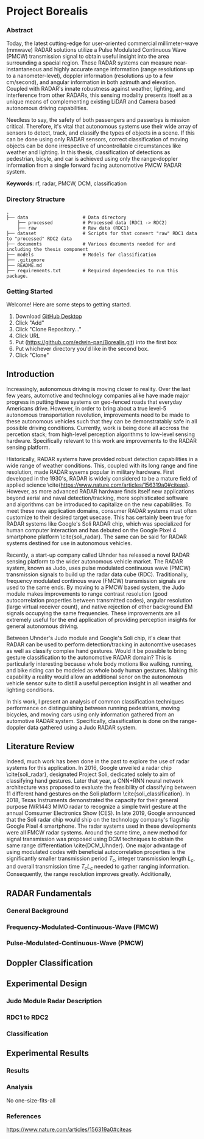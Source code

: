 # Project Borealis 

### Abstract
Today, the latest cutting-edge for user-oriented commercial millimeter-wave (mmwave) RADAR solutions utilize a Pulse Modulated Continuous Wave (PMCW) transmission signal to obtain useful insight into the area surrounding a spacial region. These RADAR systems can measure near-instantaneous and highly accurate range information (range resolutions up to a nanometer-level), doppler information (resolutions up to a few cm/second), and angular information in both azimuth and elevation. Coupled with RADAR's innate robustness against weather, lighting, and interference from other RADARs, this sensing modality presents itself as a unique means of complementing existing LiDAR and Camera based autonomous driving capabilities.

Needless to say, the safety of both passengers and passerbys is mission critical. Therefore, it's vital that autonomous systems use their wide array of sensors to detect, track, and classify the types of objects in a scene. If this can be done using only RADAR sensors, correct classification of moving objects can be done irrespective of uncontrollable circumstances like weather and lighting. In this thesis, classification of detections as pedestrian, bicyle, and car is achieved using only the range-doppler information from a single forward facing autonomotive PMCW RADAR system.

**Keywords**: rf, radar, PMCW, DCM, classification

### Directory Structure
    .
    ├── data                    # Data directory
        ├── processed           # Processed data (RDC1 -> RDC2)
        ├── raw                 # Raw data (RDC1)
    ├── dataset                 # Scripts for that convert "raw" RDC1 data to "processed" RDC2 data
    ├── documents               # Various documents needed for and including the thesis component
    ├── models                  # Models for classification
    ├── .gitignore
    ├── README.md
    ├── requirements.txt        # Required dependencies to run this package.

### Getting Started
Welcome! Here are some steps to getting started.
1. Download [GitHub Desktop](https://desktop.github.com/)
2. Click "Add"
3. Click "Clone Repository..."
4. Click URL
5. Put (https://github.com/edwin-pan/Borealis.git) into the first box
6. Put whichever directory you'd like in the second box. 
7. Click "Clone"


## Introduction
Increasingly, autonomous driving is moving closer to reality. Over the last few years, automotive and technology companies alike have made major progress in putting these systems on geo-fenced roads that everyday Americans drive. However, in order to bring about a true level-5 autonomous transportation revolution, improvements need to be made to these autonomous vehicles such that they can be demonstratably safe in all possible driving conditions. Currently, work is being done all accross the percetion stack; from high-level perception algorithms to low-level sensing hardware. Specifically relevant to this work are improvements to the RADAR sensing platform.

Historically, RADAR systems have provided robust detection capabilities in a wide range of weather conditions. This, coupled with its long range and fine resolution, made RADAR sysems popular in military hardware. First developed in the 1930's, RADAR is widely considered to be a mature field of applied science \cite{https://www.nature.com/articles/156319a0#citeas}. However, as more advanced RADAR hardware finds itself new applications beyond aerial and naval detection/tracking, more sophisticated software and algorithms can be introduced to capitalize on the new capabilities. To meet these new application domains, consumer RADAR systems must often customize to their desired target usecase. This has certainly been true for RADAR systems like Google's Soli RADAR chip, which was specialized for human computer interaction and has debuted on the Google Pixel 4 smartphone platform \cite{soli_radar}. The same can be said for RADAR systems destined for use in autonomous vehicles.

Recently, a start-up company called Uhnder has released a novel RADAR sensing platform to the wider autonomous vehicle market. The RADAR system, known as Judo, uses pulse modulated continuous wave (PMCW) transmission signals to build up the radar data cube (RDC). Traditionally, frequency modulated continous wave (FMCW) transmission signals are used to the same ends. By moving to a PMCW based system, the Judo module makes improvements to range contrast resolution (good autocorrelation properties between transmitted codes), angular resolution (large virtual receiver count), and native rejection of other background EM signals occupying the same frequencies. These improvements are all extremely useful for the end application of providing perception insights for general autonomous driving. 

Between Uhnder's Judo module and Google's Soli chip, it's clear that RADAR can be used to perform detection/tracking in autonomtive usecases as well as classify complex hand gestures. Would it be possible to bring gesture classification to the autonomotive RADAR domain? This is particularly interesting because whole body motions like walking, running, and bike riding can be modeled as whole body human gestures. Making this capability a reality would allow an additional senor on the autonomous vehicle sensor suite to distill a useful perception insight in all weather and lighting conditions.

In this work, I present an analysis of common classification techniques performance on distinguishing between running pedestrians, moving bicycles, and moving cars using only information gathered from an automotive RADAR system. Specifically, classification is done on the range-doppler data gathered using a Judo RADAR system.

## Literature Review
Indeed, much work has been done in the past to explore the use of radar systems for this application. In 2016, Google unveiled a radar chip \cite{soli_radar}, designated Project Soli, dedicated solely to aim of classifying hand gestures. Later that year, a CNN+RNN neural network architecture was proposed to evaluate the feasibility of classifying between 11 different hand gestures on the Soli platform \cite{soli_classification}. In 2018, Texas Instruments demonstrated the capacity for their general purpose IWR1443 MIMO radar to recognize a simple twirl gesture at the annual Comsumer Electronics Show (CES). In late 2019, Google announced that the Soli radar chip would ship on the technology company's flagship Google Pixel 4 smartphone. The radar systems used in these developments were all FMCW radar systems. Around the same time, a new method for signal transmission was proposed using DCM techniques to obtain the same range differentiation \cite{DCM_Uhnder}. One major advantage of using modulated codes with beneficial autocorrelation properties is the significantly smaller transmission period $T_c$, integer transmission length $L_c$, and overall transmission time $T_cL_c$ needed to gather ranging information. Consequently, the range resolution improves greatly. Additionally, 

## RADAR Fundamentals
 
### General Background
### Frequency-Modulated-Continuous-Wave (FMCW)
### Pulse-Modulated-Continuous-Wave (PMCW)

## Doppler Classification

## Experimental Design
### Judo Module Radar Description
### RDC1 to RDC2
### Classification

## Experimental Results
### Results
### Analysis
No one-size-fits-all
### References

https://www.nature.com/articles/156319a0#citeas